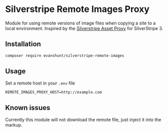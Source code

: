 # Silverstripe Remote Images Proxy

Module for using remote versions of image files when copying a site to a local environment. Inspired by the [Silverstripe Asset Proxy](https://github.com/bcairns/silverstripe-assetproxy) for SilverStripe 3.

## Installation

```bash
composer require evanshunt/silverstripe-remote-images
```

## Usage

Set a remote host in your `.env` file

```
REMOTE_IMAGES_PROXY_HOST=http://example.com
```

## Known issues

Currently this module will not download the remote file, just inject it into the markup.
